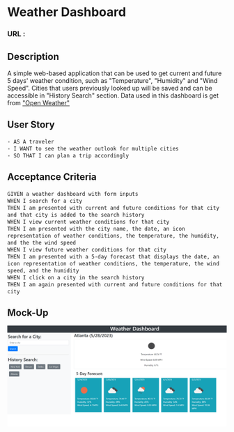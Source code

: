 # Weather Dashboard

### URL :

## Description
A simple web-based application that can be used to get current and future 5 days' weather condition, such as "Temperature", "Humidity" and "Wind Speed". Cities that users previously looked up will be saved and can be accessible in "History Search" section. Data used in this dashboard is get from ["Open Weather"](https://openweathermap.org/)

## User Story
```
- AS A traveler
- I WANT to see the weather outlook for multiple cities
- SO THAT I can plan a trip accordingly
```

## Acceptance Criteria
```
GIVEN a weather dashboard with form inputs
WHEN I search for a city
THEN I am presented with current and future conditions for that city and that city is added to the search history
WHEN I view current weather conditions for that city
THEN I am presented with the city name, the date, an icon representation of weather conditions, the temperature, the humidity, and the the wind speed
WHEN I view future weather conditions for that city
THEN I am presented with a 5-day forecast that displays the date, an icon representation of weather conditions, the temperature, the wind speed, and the humidity
WHEN I click on a city in the search history
THEN I am again presented with current and future conditions for that city
```

## Mock-Up
![Demonstration](Assets/WeatherDashboard_01.png)

